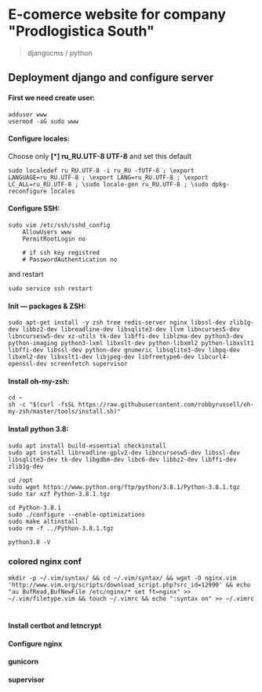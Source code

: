 # E-comerce website for company "Prodlogistica South"
>djangocms / python
## Deployment django and configure server

#### First we need create user:
````
adduser www
usermod -aG sudo www
````
#### Configure locales:
Сhoose only <b>[*] ru_RU.UTF-8 UTF-8</b> and set this default
```
sudo localedef ru_RU.UTF-8 -i ru_RU -fUTF-8 ; \export LANGUAGE=ru_RU.UTF-8 ; \export LANG=ru_RU.UTF-8 ; \export LC_ALL=ru_RU.UTF-8 ; \sudo locale-gen ru_RU.UTF-8 ; \sudo dpkg-reconfigure locales
```

#### Configure SSH:
````
sudo vim /etc/ssh/sshd_config
    AllowUsers www
    PermitRootLogin no

    # if ssh key registred
    # PasswordAuthentication no

````
and restart
```
sudo service ssh restart
```

#### Init — packages & ZSH:
````
sudo apt-get install -y zsh tree redis-server nginx libssl-dev zlib1g-dev libbz2-dev libreadline-dev libsqlite3-dev llvm libncurses5-dev libncursesw5-dev xz-utils tk-dev libffi-dev liblzma-dev python3-dev python-imaging python3-lxml libxslt-dev python-libxml2 python-libxslt1 libffi-dev libssl-dev python-dev gnumeric libsqlite3-dev libpq-dev libxml2-dev libxslt1-dev libjpeg-dev libfreetype6-dev libcurl4-openssl-dev screenfetch supervisor
````
#### Install oh-my-zsh:
```
cd ~
sh -c "$(curl -fsSL https://raw.githubusercontent.com/robbyrussell/oh-my-zsh/master/tools/install.sh)"
```
#### Install python 3.8:
```
sudo apt install build-essential checkinstall
sudo apt install libreadline-gplv2-dev libncursesw5-dev libssl-dev libsqlite3-dev tk-dev libgdbm-dev libc6-dev libbz2-dev libffi-dev zlib1g-dev

cd /opt
sudo wget https://www.python.org/ftp/python/3.8.1/Python-3.8.1.tgz
sudo tar xzf Python-3.8.1.tgz

cd Python-3.8.1
sudo ./configure --enable-optimizations
sudo make altinstall
sudo rm -f ../Python-3.8.1.tgz

python3.8 -V
```
### colored nginx conf
```
mkdir -p ~/.vim/syntax/ && cd ~/.vim/syntax/ && wget -O nginx.vim 'http://www.vim.org/scripts/download_script.php?src_id=12990' && echo "au BufRead,BufNewFile /etc/nginx/* set ft=nginx" >> ~/.vim/filetype.vim && touch ~/.vimrc && echo ":syntax on" >> ~/.vimrc
```
#
#### Install certbot and letncrypt
#### Configure nginx
#### gunicorn
#### supervisor 

